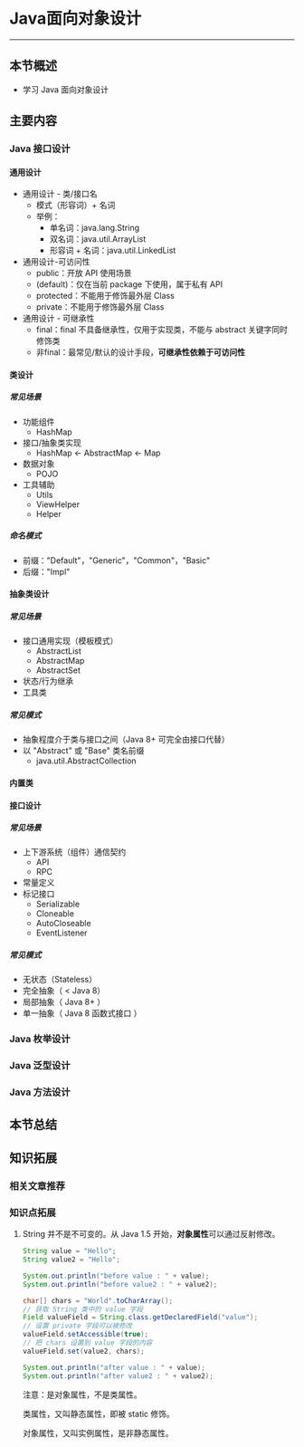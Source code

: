 # Java面向对象设计

------

## 本节概述

- 学习 Java 面向对象设计

## 主要内容

### Java 接口设计

#### 通用设计

- 通用设计 - 类/接口名
    - 模式（形容词）+ 名词
    - 举例：
        - 单名词：java.lang.String
        - 双名词：java.util.ArrayList
        - 形容词 + 名词：java.util.LinkedList
- 通用设计-可访问性
    - public：开放 API 使用场景
    - (default)：仅在当前 package 下使用，属于私有 API
    - protected：不能用于修饰最外层 Class
    - private：不能用于修饰最外层 Class
- 通用设计 - 可继承性
    - final：final 不具备继承性，仅用于实现类，不能与 abstract 关键字同时修饰类
    - 非final：最常见/默认的设计手段，**可继承性依赖于可访问性**



#### 类设计

##### 常见场景

- 功能组件
    - HashMap
- 接口/抽象类实现
    - HashMap <- AbstractMap <- Map
- 数据对象
    - POJO
- 工具辅助
    - Utils
    - ViewHelper
    - Helper

##### 命名模式

- 前缀："Default"，"Generic"，"Common"，"Basic"
- 后缀："Impl"



#### 抽象类设计

##### 常见场景

- 接口通用实现（模板模式）
    - AbstractList
    - AbstractMap
    - AbstractSet
- 状态/行为继承
- 工具类

##### 常见模式

- 抽象程度介于类与接口之间（Java 8+ 可完全由接口代替）
- 以 "Abstract" 或 "Base" 类名前缀
    - java.util.AbstractCollection



#### 内置类





#### 接口设计

##### 常见场景

- 上下游系统（组件）通信契约
    - API
    - RPC
- 常量定义
- 标记接口
    - Serializable
    - Cloneable
    - AutoCloseable
    - EventListener

##### 常见模式

- 无状态（Stateless）
- 完全抽象（ < Java 8）
- 局部抽象（ Java 8+ ）
- 单一抽象（ Java 8 函数式接口 ）



### Java 枚举设计





### Java 泛型设计





### Java 方法设计







## 本节总结





## 知识拓展

### 相关文章推荐

### 知识点拓展

1. String 并不是不可变的。从 Java 1.5 开始，**对象属性**可以通过反射修改。

    ```java
    String value = "Hello";
    String value2 = "Hello";
    
    System.out.println("before value : " + value);
    System.out.println("before value2 : " + value2);
    
    char[] chars = "World".toCharArray();
    // 获取 String 类中的 value 字段
    Field valueField = String.class.getDeclaredField("value");
    // 设置 private 字段可以被修改
    valueField.setAccessible(true);
    // 把 chars 设置到 value 字段的内容
    valueField.set(value2, chars);
    
    System.out.println("after value : " + value);
    System.out.println("after value2 : " + value2);
    ```

    注意：是对象属性，不是类属性。

    类属性，又叫静态属性，即被 static 修饰。

    对象属性，又叫实例属性，是非静态属性。